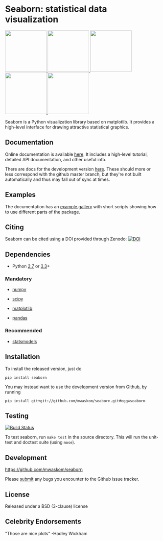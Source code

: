 Seaborn: statistical data visualization
=======================================

<div class="row">
<a href=http://stanford.edu/~mwaskom/software/seaborn/examples/anscombes_quartet.html>
<img src="http://stanford.edu/~mwaskom/software/seaborn/_static/anscombes_quartet_thumb.png" height="135" width="135">
</a>

<a href=http://stanford.edu/~mwaskom/software/seaborn/examples/timeseries_from_dataframe.html>
<img src="http://stanford.edu/~mwaskom/software/seaborn/_static/timeseries_from_dataframe_thumb.png" height="135" width="135">
</a>

<a href=http://stanford.edu/~mwaskom/software/seaborn/examples/distplot_options.html>
<img src="http://stanford.edu/~mwaskom/software/seaborn/_static/distplot_options_thumb.png" height="135" width="135">
</a>    

<a href=http://stanford.edu/~mwaskom/software/seaborn/examples/regression_marginals.html>
<img src="http://stanford.edu/~mwaskom/software/seaborn/_static/regression_marginals_thumb.png" height="135" width="135">
</a>

<a href=http://stanford.edu/~mwaskom/software/seaborn/examples/grouped_violinplots.html>
<img src="http://stanford.edu/~mwaskom/software/seaborn/_static/grouped_violinplots_thumb.png" height="135" width="135">
</a>

</div>

Seaborn is a Python visualization library based on matplotlib. It provides a high-level interface for drawing attractive statistical graphics.


Documentation
-------------

Online documentation is available [here](http://stanford.edu/~mwaskom/software/seaborn/). It includes a high-level tutorial, detailed API documentation, and other useful info.

There are docs for the development version [here](http://stanford.edu/~mwaskom/software/seaborn-dev/). These should more or less correspond with the github master branch, but they're not built automatically and thus may fall out of sync at times.

Examples
--------

The documentation has an [example gallery](http://stanford.edu/~mwaskom/software/seaborn/examples/index.html) with short scripts showing how to use different parts of the package.

Citing
------

Seaborn can be cited using a DOI provided through Zenodo: [![DOI](https://zenodo.org/badge/doi/10.5281/zenodo.45133.svg)](http://dx.doi.org/10.5281/zenodo.45133)

Dependencies
------------

- Python [2.7](https://www.python.org/download/releases/2.7/) or [3.3](https://www.python.org/download/releases/3.3.0/)+

### Mandatory

- [numpy](http://www.numpy.org/)

- [scipy](http://www.scipy.org/)

- [matplotlib](http://matplotlib.sourceforge.net)

- [pandas](http://pandas.pydata.org/)

### Recommended

- [statsmodels](http://statsmodels.sourceforge.net/)


Installation
------------

To install the released version, just do

    pip install seaborn

You may instead want to use the development version from Github, by running

    pip install git+git://github.com/mwaskom/seaborn.git#egg=seaborn


Testing
-------

[![Build Status](https://travis-ci.org/mwaskom/seaborn.png?branch=master)](https://travis-ci.org/mwaskom/seaborn)

To test seaborn, run `make test` in the source directory. This will run the
unit-test and doctest suite (using `nose`).

Development
-----------

https://github.com/mwaskom/seaborn

Please [submit](https://github.com/mwaskom/seaborn/issues/new) any bugs you encounter to the Github issue tracker.

License
-------

Released under a BSD (3-clause) license


Celebrity Endorsements
----------------------

"Those are nice plots" -Hadley Wickham
